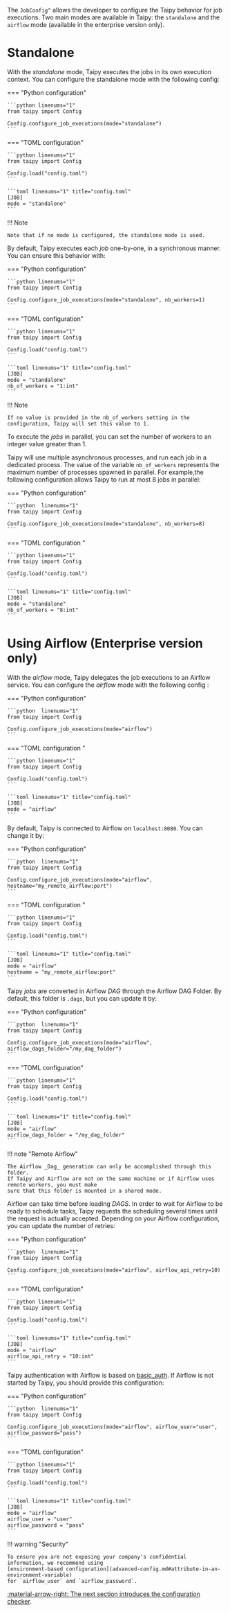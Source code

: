 The `JobConfig^` allows the developer to configure the Taipy behavior for job executions. Two main modes are
available in Taipy: the `standalone` and the `airflow` mode (available in the enterprise version only).

# Standalone

With the _standalone_ mode, Taipy executes the jobs in its own execution context. You can configure the standalone
mode with the following config:

=== "Python configuration"

    ```python linenums="1"
    from taipy import Config

    Config.configure_job_executions(mode="standalone")
    ```

=== "TOML configuration"

    ```python linenums="1"
    from taipy import Config

    Config.load("config.toml")
    ```

    ```toml linenums="1" title="config.toml"
    [JOB]
    mode = "standalone"
    ```

!!! Note

    Note that if no mode is configured, the standalone mode is used.

By default, Taipy executes each _job_ one-by-one, in a synchronous manner. You can ensure this behavior with:

=== "Python configuration"

    ```python linenums="1"
    from taipy import Config

    Config.configure_job_executions(mode="standalone", nb_workers=1)
    ```

=== "TOML configuration"

    ```python linenums="1"
    from taipy import Config

    Config.load("config.toml")
    ```

    ```toml linenums="1" title="config.toml"
    [JOB]
    mode = "standalone"
    nb_of_workers = "1:int"
    ```

!!! Note

    If no value is provided in the nb_of_workers setting in the configuration, Taipy will set this value to 1.

To execute the _jobs_ in parallel, you can set the number of workers to an integer value greater than 1.

Taipy will use multiple asynchronous processes, and run each job in a dedicated process. The value of the
variable `nb_of_workers` represents the maximum number of processes spawned in parallel. For example,the
following configuration allows Taipy to run at most 8 jobs in parallel:

=== "Python configuration"

    ```python  linenums="1"
    from taipy import Config

    Config.configure_job_executions(mode="standalone", nb_workers=8)
    ```

=== "TOML configuration "

    ```python linenums="1"
    from taipy import Config

    Config.load("config.toml")
    ```

    ```toml linenums="1" title="config.toml"
    [JOB]
    mode = "standalone"
    nb_of_workers = "8:int"
    ```

# Using Airflow (Enterprise version only)

With the _airflow_ mode, Taipy delegates the job executions to an Airflow service. You can configure the
_airflow_ mode with the following config :

=== "Python configuration"

    ```python  linenums="1"
    from taipy import Config

    Config.configure_job_executions(mode="airflow")
    ```

=== "TOML configuration "

    ```python linenums="1"
    from taipy import Config

    Config.load("config.toml")
    ```

    ```toml linenums="1" title="config.toml"
    [JOB]
    mode = "airflow"
    ```

By default, Taipy is connected to Airflow on `localhost:8080`. You can change it by:

=== "Python configuration"

    ```python  linenums="1"
    from taipy import Config

    Config.configure_job_executions(mode="airflow", hostname="my_remote_airflow:port")
    ```

=== "TOML configuration "

    ```python linenums="1"
    from taipy import Config

    Config.load("config.toml")
    ```

    ```toml linenums="1" title="config.toml"
    [JOB]
    mode = "airflow"
    hostname = "my_remote_airflow:port"
    ```

Taipy _jobs_ are converted in Airflow _DAG_ through the Airflow DAG Folder.
By default, this folder is `.dags`, but you can update it by:

=== "Python configuration"

    ```python  linenums="1"
    from taipy import Config

    Config.configure_job_executions(mode="airflow", airflow_dags_folder="/my_dag_folder")
    ```

=== "TOML configuration"

    ```python linenums="1"
    from taipy import Config

    Config.load("config.toml")
    ```

    ```toml linenums="1" title="config.toml"
    [JOB]
    mode = "airflow"
    airflow_dags_folder = "/my_dag_folder"
    ```

!!! note "Remote Airflow"

    The Airflow _Dag_ generation can only be accomplished through this folder.
    If Taipy and Airflow are not on the same machine or if Airflow uses remote workers, you must make
    sure that this folder is mounted in a shared mode.

Airflow can take time before loading _DAGS_.
In order to wait for Airflow to be ready to schedule tasks, Taipy requests the scheduling several times
until the request is actually accepted.
Depending on your Airflow configuration, you can update the number of retries:

=== "Python configuration"

    ```python  linenums="1"
    from taipy import Config

    Config.configure_job_executions(mode="airflow", airflow_api_retry=10)
    ```

=== "TOML configuration"

    ```python linenums="1"
    from taipy import Config

    Config.load("config.toml")
    ```

    ```toml linenums="1" title="config.toml"
    [JOB]
    mode = "airflow"
    airflow_api_retry = "10:int"
    ```

Taipy authentication with Airflow is based on
[basic_auth](https://airflow.apache.org/docs/apache-airflow/stable/security/api.html#basic-authentication).
If Airflow is not started by Taipy, you should provide this configuration:

=== "Python configuration"

    ```python  linenums="1"
    from taipy import Config

    Config.configure_job_executions(mode="airflow", airflow_user="user", airflow_password="pass")
    ```

=== "TOML configuration"

    ```python linenums="1"
    from taipy import Config

    Config.load("config.toml")
    ```

    ```toml linenums="1" title="config.toml"
    [JOB]
    mode = "airflow"
    airflow_user = "user"
    airflow_password = "pass"
    ```

!!! warning "Security"

    To ensure you are not exposing your company's confidential information, we recommend using
    [environment-based configuration](advanced-config.md#attribute-in-an-environment-variable)
    for `airflow_user` and `airflow_password`.

[:material-arrow-right: The next section introduces the configuration checker](config-checker.md).
